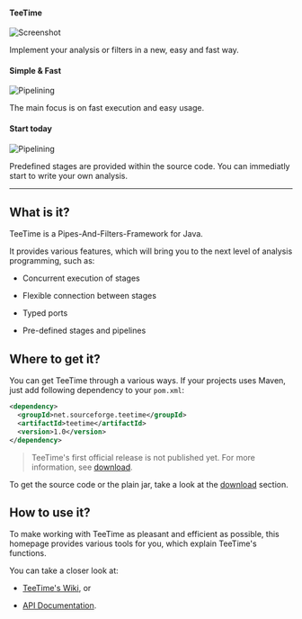 #### TeeTime

![Screenshot](images/code_screenshot.png)

Implement your analysis or filters in a new, easy and fast way.

#### Simple & Fast

![Pipelining](images/code_screenshot.png)

The main focus is on fast execution and easy usage.

#### Start today

![Pipelining](images/code_screenshot.png)

Predefined stages are provided within the source code. You can immediatly start to write your own analysis.

---


## What is it?

<!--- ![Logo](images/teetime-wo-arrows-shrinked.png) TeeTime Logo -->
TeeTime is a Pipes-And-Filters-Framework for Java.
	
It provides various features, which will bring you to the next level of analysis programming, such as:
		
- Concurrent execution of stages
		
- Flexible connection between stages
		
- Typed ports
		
- Pre-defined stages and pipelines

## Where to get it?

You can get TeeTime through a various ways. If your projects uses Maven, just add following dependency to your ``pom.xml``:

```xml
<dependency>
  <groupId>net.sourceforge.teetime</groupId>
  <artifactId>teetime</artifactId>
  <version>1.0</version>
</dependency>
```

>TeeTime's first official release is not published yet. For more information, see [download](download.html).

To get the source code or the plain jar, take a look at the [download](download.html) section.

## How to use it?

To make working with TeeTime as pleasant and efficient as possible, this homepage provides various tools for you, which explain TeeTime's functions.

You can take a closer look at:

- [TeeTime's Wiki](https://build.se.informatik.uni-kiel.de/gitlab/chw/teetime/wikis/home), or 

- [API Documentation](apidocs/index.html). 

	 